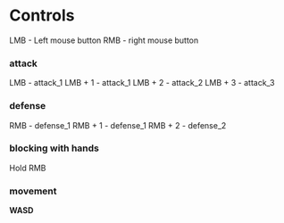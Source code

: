 # Controls

LMB - Left mouse button
RMB - right mouse button

### attack
LMB - attack_1
LMB + 1 - attack_1
LMB + 2 - attack_2
LMB + 3 - attack_3

### defense
RMB - defense_1
RMB + 1 - defense_1
RMB + 2 - defense_2

### blocking with hands
Hold RMB

### movement
**WASD**
